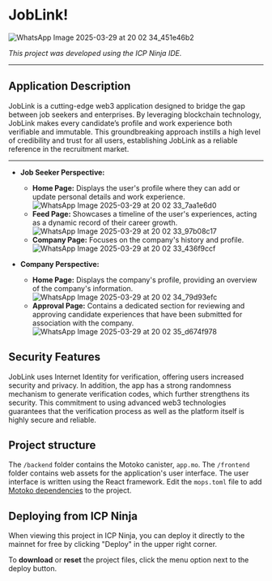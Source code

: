 # JobLink!

![WhatsApp Image 2025-03-29 at 20 02 34_451e46b2](https://github.com/user-attachments/assets/9535f73b-1c61-4bf7-a727-64a9fe9a12d0)

*This project was developed using the ICP Ninja IDE.*

---

## Application Description

JobLink is a cutting-edge web3 application designed to bridge the gap between job seekers and enterprises. By leveraging blockchain technology, JobLink makes every candidate’s profile and work experience both verifiable and immutable. This groundbreaking approach instills a high level of credibility and trust for all users, establishing JobLink as a reliable reference in the recruitment market.

---

- **Job Seeker Perspective:**
  - **Home Page:** Displays the user's profile where they can add or update personal details and work experience.  
    ![WhatsApp Image 2025-03-29 at 20 02 33_7aa1e6d0](https://github.com/user-attachments/assets/caf4df49-9dd0-4fc0-8bb0-73a754e717dc)
  - **Feed Page:** Showcases a timeline of the user's experiences, acting as a dynamic record of their career growth.  
    ![WhatsApp Image 2025-03-29 at 20 02 33_97b08c17](https://github.com/user-attachments/assets/11442b11-ca33-4a50-919b-d1fee1dc6427)
  - **Company Page:** Focuses on the company's history and profile.  
    ![WhatsApp Image 2025-03-29 at 20 02 33_436f9ccf](https://github.com/user-attachments/assets/784bda16-7351-4512-aebf-af5aaca2856b)
  
- **Company Perspective:**
  - **Home Page:** Displays the company's profile, providing an overview of the company's information.
    ![WhatsApp Image 2025-03-29 at 20 02 34_79d93efc](https://github.com/user-attachments/assets/82d74936-fd59-4420-b37b-6526d2422504)
  - **Approval Page:** Contains a dedicated section for reviewing and approving candidate experiences that have been submitted for association with the company.  
    ![WhatsApp Image 2025-03-29 at 20 02 35_d674f978](https://github.com/user-attachments/assets/0e3e2009-923b-4596-be37-350bac151135)

## Security Features

JobLink uses Internet Identity for verification, offering users increased security and privacy. In addition, the app has a strong randomness mechanism to generate verification codes, which further strengthens its security. This commitment to using advanced web3 technologies guarantees that the verification process as well as the platform itself is highly secure and reliable.

## Project structure

The `/backend` folder contains the Motoko canister, `app.mo`. The `/frontend` folder contains web assets for the application's user interface. The user interface is written using the React framework. Edit the `mops.toml` file to add [Motoko dependencies](https://mops.one/) to the project.

## Deploying from ICP Ninja

When viewing this project in ICP Ninja, you can deploy it directly to the mainnet for free by clicking "Deploy" in the upper right corner.

To **download** or **reset** the project files, click the menu option next to the deploy button.
